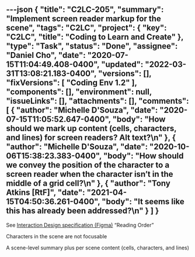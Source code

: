---json
{
  "title": "C2LC-205",
  "summary": "Implement screen reader markup for the scene",
  "tags": "C2LC",
  "project": {
    "key": "C2LC",
    "title": "Coding to Learn and Create"
  },
  "type": "Task",
  "status": "Done",
  "assignee": "Daniel Cho",
  "date": "2020-07-15T11:04:49.408-0400",
  "updated": "2022-03-31T13:08:21.183-0400",
  "versions": [],
  "fixVersions": [
    "Coding Env 1.2"
  ],
  "components": [],
  "environment": null,
  "issueLinks": [],
  "attachments": [],
  "comments": [
    {
      "author": "Michelle D'Souza",
      "date": "2020-07-15T11:05:52.647-0400",
      "body": "How should we mark up content (cells, characters, and lines) for screen readers? Alt text?\n"
    },
    {
      "author": "Michelle D'Souza",
      "date": "2020-10-06T15:38:23.383-0400",
      "body": "How should we convey the position of the character to a screen reader when the character isn’t in the middle of a grid cell?\n"
    },
    {
      "author": "Tony Atkins [RtF]",
      "date": "2021-04-15T04:50:36.261-0400",
      "body": "It seems like this has already been addressed?\n"
    }
  ]
}
---
See [Interaction Design specification (Figma)](https://www.figma.com/file/AXufBnFAVHvGdsxnQMVhNF/C2LC-Interaction-Design?node-id=4%3A136) “Reading Order”

Characters in the scene are not focusable

A scene-level summary plus per scene content (cells, characters, and lines)

        